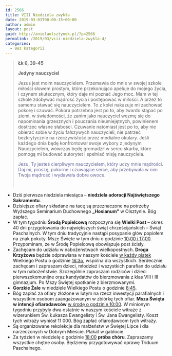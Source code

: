 ```yaml
---
id: 2566
title: VIII Niedziela zwykła
date: 2019-03-03T00:00:15+00:00
author: admin
layout: post
guid: http://anielaolsztynek.pl/?p=2566
permalink: /2019/03/viii-niedziela-zwykla-4/
categories:
  - Bez kategorii
---
```

> **Łk 6, 39-45**
> 
> **Jedyny nauczyciel**
> 
> Jezus jest moim nauczycielem. Przemawia do mnie w swojej szkole miłości słowem prostym, które przekonująco apeluje do mojego życia, i czynem skutecznym, który daje mi poznać Jego moc. Mam w tej szkole zdobywać mądrość życia i postępować w miłości. A przez to samemu stawać się nauczycielem. To z kolei nakazuje mi zachować pokorę i czuwać. Pokora potrzebna jest po to, aby twardo stąpać po ziemi, w świadomości, że zanim jako nauczyciel wezmę się do napominania grzesznych i pouczania nieumiejętnych, powinienem dostrzec własne słabości. Czuwanie natomiast jest po to, aby nie obierać sobie w życiu fałszywych nauczycieli, nie patrzeć bezkrytycznie na rzeczywistość przez medialne okulary. Jeśli każdego dnia będę konfrontował swoje wybory z jedynym Nauczycielem, wówczas będę gromadził w sercu skarby, które pomogą mi budować autorytet i spełniać misję nauczyciela.
> 
> <span style="color: #666699;">Jezu, Ty jesteś cierpliwym nauczycielem, który uczy mnie mądrości. Daj mi, proszę, pokorne i czuwające serce, aby przebywała w nim Twoja mądrość i wydawała dobre owoce.</span>
> 
> &nbsp;

  * Dziś pierwsza niedziela miesiąca &#8211; **niedziela adoracji Najświętszego Sakramentu**.
  * Dzisiejsze ofiary składane na tacę są przeznaczone na potrzeby Wyższego Seminarium Duchownego **„Hosianum”** w Olsztynie. Bóg zapłać.
  * W tym tygodniu **Środą Popielcową** rozpoczyna się **Wielki Post** – okres 40 dni przygotowania do największych świąt chrześcijańskich – Świąt Paschalnych. W tym dniu tradycyjnie nastąpi posypanie głów popiołem na znak pokuty. Msze Święte w tym dniu o godzinie <span style="text-decoration: underline;">10:00 i 17:00</span>. Przypominam, że w Środę Popielcową obowiązuje post ścisły.
  * Zachęcam do udziału w nabożeństwach wielkopostnych. **Droga Krzyżowa** będzie odprawiana w naszym kościele <span style="text-decoration: underline;">w każdy piątek</span> Wielkiego Postu o godzinie <span style="text-decoration: underline;">16:3o</span>, wspólna dla wszystkich. Serdecznie zachęcam i zapraszam dzieci, młodzież i wszystkich parafian do udziału w tym nabożeństwie. Szczególnie zapraszam rodziców i dzieci pierwszokomunijne oraz kandydatów do bierzmowania z klas VIII i III gimnazjum. Po Mszy Świętej spotkanie z bierzmowanymi.
  * **Gorzkie Żale** w niedziele Wielkiego Postu o godzinie <span style="text-decoration: underline;">8:45</span>.
  * Bóg zapłać za ofiary złożone w lutym na rzecz inwestycji parafialnych i wszystkim osobom zaangażowanym w zbiórkę tych ofiar. **Msza Święta w intencji** **ofiarodawców** <span style="text-decoration: underline;">w środę o godzinie 10:00</span>. W minionym tygodniu przybyły dwa ostatnie w naszym kościele witraże z wizerunkiem Św. Łukasza Ewangelisty i Św. Jana Ewangelisty. Koszt tych witraży wyniósł 11 000. Bóg zapłać ofiarodawcom tych witraży.
  * Są organizowane rekolekcje dla małżeństw w Świętej Lipce i dla narzeczonych w Dobrym Mieście. Plakat w gablocie.
  * Za tydzień w niedzielę o godzinie <span style="text-decoration: underline;">18:00</span> **próba chóru**. Zapraszamy wszystkie chętne osoby. Będziemy przygotowywać oprawę Triduum Paschalnego.